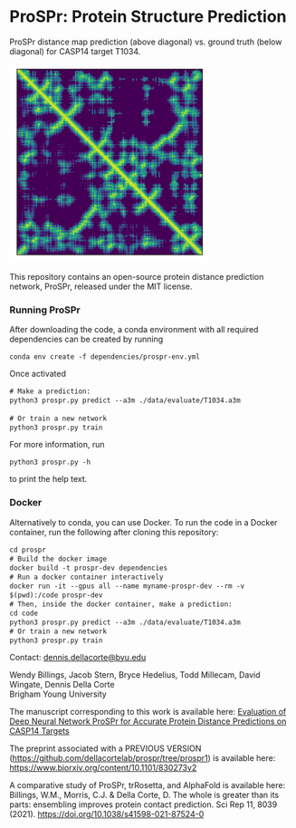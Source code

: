 # ProSPr: Protein Structure Prediction

ProSPr distance map prediction (above diagonal) vs. ground truth (below diagonal) for CASP14 target T1034.

<img src="https://github.com/dellacortelab/prospr/blob/master/data/results/T1034/dist_pred_label.png?raw=true" alt="drawing" width="350"/>

This repository contains an open-source protein distance prediction network, ProSPr, released under the MIT license.

### Running ProSPr

After downloading the code, a conda environment with all required dependencies can be created by running    
```
conda env create -f dependencies/prospr-env.yml
```   
Once activated
```
# Make a prediction:
python3 prospr.py predict --a3m ./data/evaluate/T1034.a3m

# Or train a new network
python3 prospr.py train
```
For more information, run    
```
python3 prospr.py -h
```
to print the help text.   


### Docker
Alternatively to conda, you can use Docker. To run the code in a Docker container, run the following after cloning this repository:
```
cd prospr
# Build the docker image
docker build -t prospr-dev dependencies
# Run a docker container interactively
docker run -it --gpus all --name myname-prospr-dev --rm -v $(pwd):/code prospr-dev
# Then, inside the docker container, make a prediction:
cd code
python3 prospr.py predict --a3m ./data/evaluate/T1034.a3m
# Or train a new network
python3 prospr.py train
```

Contact: dennis.dellacorte@byu.edu

Wendy Billings, Jacob Stern, Bryce Hedelius, Todd Millecam, David Wingate, Dennis Della Corte   
Brigham Young University

The manuscript corresponding to this work is available here:
[Evaluation of Deep Neural Network ProSPr for Accurate Protein Distance Predictions on CASP14 Targets](https://www.mdpi.com/1422-0067/22/23/12835)

The preprint associated with a PREVIOUS VERSION (https://github.com/dellacortelab/prospr/tree/prospr1) is available here: https://www.biorxiv.org/content/10.1101/830273v2

A comparative study of ProSPr, trRosetta, and AlphaFold is available here:
Billings, W.M., Morris, C.J. & Della Corte, D. The whole is greater than its parts: ensembling improves protein contact prediction. Sci Rep 11, 8039 (2021). https://doi.org/10.1038/s41598-021-87524-0
